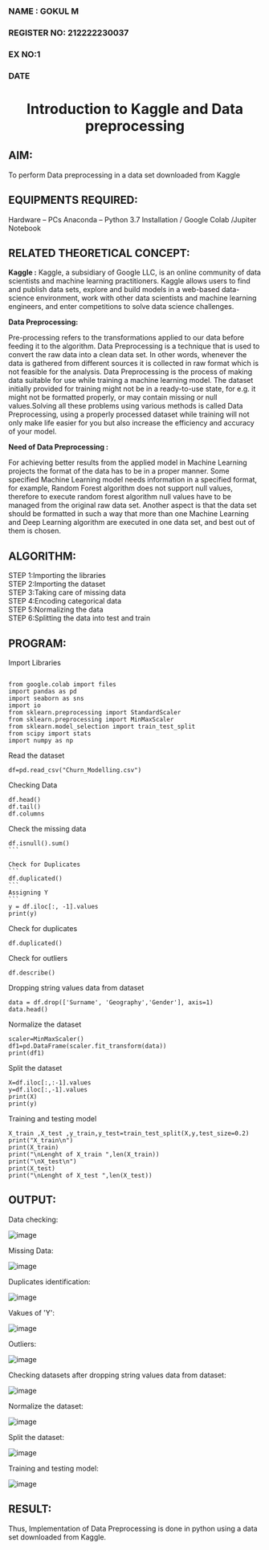 <H3> NAME : GOKUL M</H3>
<H3>REGISTER NO: 212222230037</H4>
<H3>EX NO:1</H3>
<H3>DATE</H3>
<H1 ALIGN =CENTER> Introduction to Kaggle and Data preprocessing</H1>

## AIM:

To perform Data preprocessing in a data set downloaded from Kaggle

## EQUIPMENTS REQUIRED:
Hardware – PCs
Anaconda – Python 3.7 Installation / Google Colab /Jupiter Notebook

## RELATED THEORETICAL CONCEPT:

**Kaggle :**
Kaggle, a subsidiary of Google LLC, is an online community of data scientists and machine learning practitioners. Kaggle allows users to find and publish data sets, explore and build models in a web-based data-science environment, work with other data scientists and machine learning engineers, and enter competitions to solve data science challenges.

**Data Preprocessing:**

Pre-processing refers to the transformations applied to our data before feeding it to the algorithm. Data Preprocessing is a technique that is used to convert the raw data into a clean data set. In other words, whenever the data is gathered from different sources it is collected in raw format which is not feasible for the analysis.
Data Preprocessing is the process of making data suitable for use while training a machine learning model. The dataset initially provided for training might not be in a ready-to-use state, for e.g. it might not be formatted properly, or may contain missing or null values.Solving all these problems using various methods is called Data Preprocessing, using a properly processed dataset while training will not only make life easier for you but also increase the efficiency and accuracy of your model.

**Need of Data Preprocessing :**

For achieving better results from the applied model in Machine Learning projects the format of the data has to be in a proper manner. Some specified Machine Learning model needs information in a specified format, for example, Random Forest algorithm does not support null values, therefore to execute random forest algorithm null values have to be managed from the original raw data set.
Another aspect is that the data set should be formatted in such a way that more than one Machine Learning and Deep Learning algorithm are executed in one data set, and best out of them is chosen.


## ALGORITHM:
STEP 1:Importing the libraries<BR>
STEP 2:Importing the dataset<BR>
STEP 3:Taking care of missing data<BR>
STEP 4:Encoding categorical data<BR>
STEP 5:Normalizing the data<BR>
STEP 6:Splitting the data into test and train<BR>

##  PROGRAM:


Import Libraries
```

from google.colab import files
import pandas as pd
import seaborn as sns
import io
from sklearn.preprocessing import StandardScaler
from sklearn.preprocessing import MinMaxScaler
from sklearn.model_selection import train_test_split
from scipy import stats
import numpy as np
```


Read the dataset

```
df=pd.read_csv("Churn_Modelling.csv")
```
Checking Data
```
df.head()
df.tail()
df.columns
```


Check the missing data
````
df.isnull().sum()
```

Check for Duplicates
```
df.duplicated()
```
Assigning Y
```
y = df.iloc[:, -1].values
print(y)
````
Check for duplicates
```
df.duplicated()
```
Check for outliers
```
df.describe()
```
Dropping string values data from dataset
```
data = df.drop(['Surname', 'Geography','Gender'], axis=1)
data.head()
```
Normalize the dataset
```
scaler=MinMaxScaler()
df1=pd.DataFrame(scaler.fit_transform(data))
print(df1)
```
Split the dataset
```
X=df.iloc[:,:-1].values
y=df.iloc[:,-1].values
print(X)
print(y)
```
Training and testing model
```
X_train ,X_test ,y_train,y_test=train_test_split(X,y,test_size=0.2)
print("X_train\n")
print(X_train)
print("\nLenght of X_train ",len(X_train))
print("\nX_test\n")
print(X_test)
print("\nLenght of X_test ",len(X_test))
```


## OUTPUT:
Data checking:


![image](https://github.com/user-attachments/assets/0055e2ed-38a0-4200-9ea2-4a4974306d34)



Missing Data:


![image](https://github.com/user-attachments/assets/6fc77ef9-e6a6-4121-b4f5-9a21aa577cd8)



Duplicates identification:


![image](https://github.com/user-attachments/assets/8e6df892-7960-41fc-bf9b-badc4815a5b7)



Vakues of 'Y':


![image](https://github.com/user-attachments/assets/f191ce8f-fee7-4d52-8bf9-ac23216c779d)



Outliers:


![image](https://github.com/user-attachments/assets/43327fd8-caac-437a-9d2a-ff3561b0f3d0)



Checking datasets after dropping string values data from dataset:


![image](https://github.com/user-attachments/assets/817d2885-860e-42bc-a56e-8525016d0d86)



Normalize the dataset:


![image](https://github.com/user-attachments/assets/cb4dda27-ff4b-4621-9972-eca3c7f3ec71)



Split the dataset:


![image](https://github.com/user-attachments/assets/6b17dc25-86ec-4961-a6c9-bce4aecb7711)



Training and testing model:


![image](https://github.com/user-attachments/assets/e4c0b96d-6795-4548-a09a-b489dfb12a68)



## RESULT:
Thus, Implementation of Data Preprocessing is done in python  using a data set downloaded from Kaggle.


